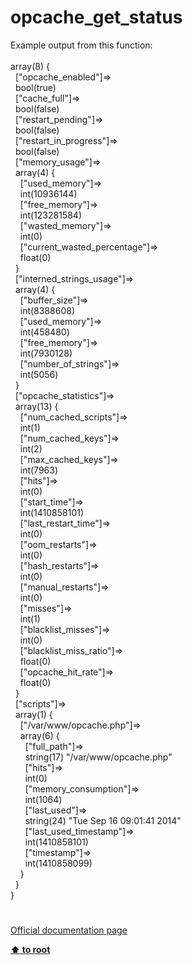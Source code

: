 # opcache_get_status




<div class="phpcode"><span class="html">
Example output from this function:
<br>
<br>array(8) {
<br>&#xA0; [&quot;opcache_enabled&quot;]=&gt;
<br>&#xA0; bool(true)
<br>&#xA0; [&quot;cache_full&quot;]=&gt;
<br>&#xA0; bool(false)
<br>&#xA0; [&quot;restart_pending&quot;]=&gt;
<br>&#xA0; bool(false)
<br>&#xA0; [&quot;restart_in_progress&quot;]=&gt;
<br>&#xA0; bool(false)
<br>&#xA0; [&quot;memory_usage&quot;]=&gt;
<br>&#xA0; array(4) {
<br>&#xA0; &#xA0; [&quot;used_memory&quot;]=&gt;
<br>&#xA0; &#xA0; int(10936144)
<br>&#xA0; &#xA0; [&quot;free_memory&quot;]=&gt;
<br>&#xA0; &#xA0; int(123281584)
<br>&#xA0; &#xA0; [&quot;wasted_memory&quot;]=&gt;
<br>&#xA0; &#xA0; int(0)
<br>&#xA0; &#xA0; [&quot;current_wasted_percentage&quot;]=&gt;
<br>&#xA0; &#xA0; float(0)
<br>&#xA0; }
<br>&#xA0; [&quot;interned_strings_usage&quot;]=&gt;
<br>&#xA0; array(4) {
<br>&#xA0; &#xA0; [&quot;buffer_size&quot;]=&gt;
<br>&#xA0; &#xA0; int(8388608)
<br>&#xA0; &#xA0; [&quot;used_memory&quot;]=&gt;
<br>&#xA0; &#xA0; int(458480)
<br>&#xA0; &#xA0; [&quot;free_memory&quot;]=&gt;
<br>&#xA0; &#xA0; int(7930128)
<br>&#xA0; &#xA0; [&quot;number_of_strings&quot;]=&gt;
<br>&#xA0; &#xA0; int(5056)
<br>&#xA0; }
<br>&#xA0; [&quot;opcache_statistics&quot;]=&gt;
<br>&#xA0; array(13) {
<br>&#xA0; &#xA0; [&quot;num_cached_scripts&quot;]=&gt;
<br>&#xA0; &#xA0; int(1)
<br>&#xA0; &#xA0; [&quot;num_cached_keys&quot;]=&gt;
<br>&#xA0; &#xA0; int(2)
<br>&#xA0; &#xA0; [&quot;max_cached_keys&quot;]=&gt;
<br>&#xA0; &#xA0; int(7963)
<br>&#xA0; &#xA0; [&quot;hits&quot;]=&gt;
<br>&#xA0; &#xA0; int(0)
<br>&#xA0; &#xA0; [&quot;start_time&quot;]=&gt;
<br>&#xA0; &#xA0; int(1410858101)
<br>&#xA0; &#xA0; [&quot;last_restart_time&quot;]=&gt;
<br>&#xA0; &#xA0; int(0)
<br>&#xA0; &#xA0; [&quot;oom_restarts&quot;]=&gt;
<br>&#xA0; &#xA0; int(0)
<br>&#xA0; &#xA0; [&quot;hash_restarts&quot;]=&gt;
<br>&#xA0; &#xA0; int(0)
<br>&#xA0; &#xA0; [&quot;manual_restarts&quot;]=&gt;
<br>&#xA0; &#xA0; int(0)
<br>&#xA0; &#xA0; [&quot;misses&quot;]=&gt;
<br>&#xA0; &#xA0; int(1)
<br>&#xA0; &#xA0; [&quot;blacklist_misses&quot;]=&gt;
<br>&#xA0; &#xA0; int(0)
<br>&#xA0; &#xA0; [&quot;blacklist_miss_ratio&quot;]=&gt;
<br>&#xA0; &#xA0; float(0)
<br>&#xA0; &#xA0; [&quot;opcache_hit_rate&quot;]=&gt;
<br>&#xA0; &#xA0; float(0)
<br>&#xA0; }
<br>&#xA0; [&quot;scripts&quot;]=&gt;
<br>&#xA0; array(1) {
<br>&#xA0; &#xA0; [&quot;/var/www/opcache.php&quot;]=&gt;
<br>&#xA0; &#xA0; array(6) {
<br>&#xA0; &#xA0; &#xA0; [&quot;full_path&quot;]=&gt;
<br>&#xA0; &#xA0; &#xA0; string(17) &quot;/var/www/opcache.php&quot;
<br>&#xA0; &#xA0; &#xA0; [&quot;hits&quot;]=&gt;
<br>&#xA0; &#xA0; &#xA0; int(0)
<br>&#xA0; &#xA0; &#xA0; [&quot;memory_consumption&quot;]=&gt;
<br>&#xA0; &#xA0; &#xA0; int(1064)
<br>&#xA0; &#xA0; &#xA0; [&quot;last_used&quot;]=&gt;
<br>&#xA0; &#xA0; &#xA0; string(24) &quot;Tue Sep 16 09:01:41 2014&quot;
<br>&#xA0; &#xA0; &#xA0; [&quot;last_used_timestamp&quot;]=&gt;
<br>&#xA0; &#xA0; &#xA0; int(1410858101)
<br>&#xA0; &#xA0; &#xA0; [&quot;timestamp&quot;]=&gt;
<br>&#xA0; &#xA0; &#xA0; int(1410858099)
<br>&#xA0; &#xA0; }
<br>&#xA0; }
<br>}</span>
</div>
  

#

[Official documentation page](https://www.php.net/manual/en/function.opcache-get-status.php)

**[⬆ to root](/)**